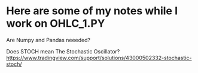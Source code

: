 # Here are some of my notes while I work on OHLC_1.PY

Are Numpy and Pandas neeeded?

Does STOCH mean The Stochastic Oscillator? https://www.tradingview.com/support/solutions/43000502332-stochastic-stoch/